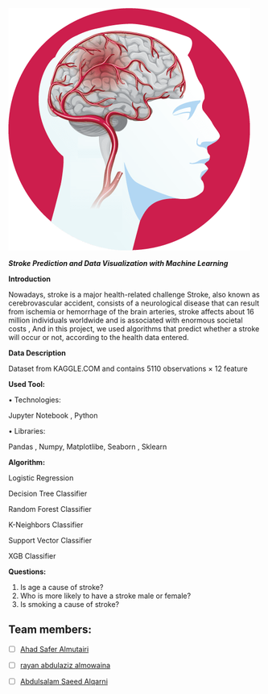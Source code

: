 ![picture](https://github.com/Ahad1996/Classification_Project/blob/main/stroke-boehringer-what-is-stroke-icon-1.png?raw=true)

***Stroke Prediction and Data Visualization with Machine Learning***


**Introduction**

Nowadays, stroke is a major health-related challenge
Stroke, also known as cerebrovascular accident, consists of a neurological disease that can result from ischemia or hemorrhage of the brain arteries, stroke affects about 16 million individuals worldwide and is associated with enormous societal costs , And in this project, we used algorithms that predict whether a stroke will occur or not, according to the health data entered.

**Data Description**

Dataset from KAGGLE.COM and contains 5110 observations × 12 feature

**Used Tool:**

• Technologies:

Jupyter Notebook , Python

• Libraries:

Pandas , Numpy, Matplotlibe, Seaborn , Sklearn 

**Algorithm:**

Logistic Regression

Decision Tree Classifier

Random Forest Classifier

K-Neighbors Classifier

Support Vector Classifier

XGB Classifier


**Questions:**

1. Is age a cause of stroke?
2. Who is more likely to have a stroke male or female?
3. Is smoking a cause of stroke?

## **Team members:**
 - [ ] [Ahad Safer Almutairi](https://github.com/Ahad1996)

 - [ ] [rayan abdulaziz almowaina](https://github.com/rayanabdulaziz)

 - [ ]  [Abdulsalam Saeed Alqarni](https://github.com/AbdulsalamAlqrni)









